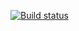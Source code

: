 [![Build status](https://ci.appveyor.com/api/projects/status/hnc66rtj1gdgrh66?svg=true)](https://ci.appveyor.com/project/YanaZaharova/hw20task2)
